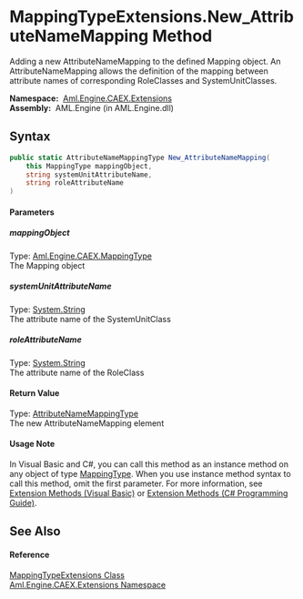 MappingTypeExtensions.New_AttributeNameMapping Method
=====================================================
Adding a new AttributeNameMapping to the defined Mapping object. An AttributeNameMapping allows the definition of the mapping between attribute names of corresponding RoleClasses and SystemUnitClasses.

  **Namespace:**  [Aml.Engine.CAEX.Extensions][1]  
  **Assembly:**  AML.Engine (in AML.Engine.dll)

Syntax
------

```csharp
public static AttributeNameMappingType New_AttributeNameMapping(
	this MappingType mappingObject,
	string systemUnitAttributeName,
	string roleAttributeName
)
```

#### Parameters

##### *mappingObject*
Type: [Aml.Engine.CAEX.MappingType][2]  
The Mapping object

##### *systemUnitAttributeName*
Type: [System.String][3]  
The attribute name of the SystemUnitClass

##### *roleAttributeName*
Type: [System.String][3]  
The attribute name of the RoleClass

#### Return Value
Type: [AttributeNameMappingType][4]  
The new AttributeNameMapping element
#### Usage Note
In Visual Basic and C#, you can call this method as an instance method on any object of type [MappingType][2]. When you use instance method syntax to call this method, omit the first parameter. For more information, see [Extension Methods (Visual Basic)][5] or [Extension Methods (C# Programming Guide)][6].

See Also
--------

#### Reference
[MappingTypeExtensions Class][7]  
[Aml.Engine.CAEX.Extensions Namespace][1]  

[1]: ../README.md
[2]: ../../Aml.Engine.CAEX/MappingType/README.md
[3]: https://docs.microsoft.com/dotnet/api/system.string
[4]: ../../Aml.Engine.CAEX/AttributeNameMappingType/README.md
[5]: https://docs.microsoft.com/dotnet/visual-basic/programming-guide/language-features/procedures/extension-methods
[6]: https://docs.microsoft.com/dotnet/csharp/programming-guide/classes-and-structs/extension-methods
[7]: README.md
[8]: https://www.automationml.org
[9]: ../../icons/logoShade.png